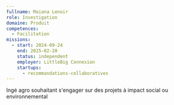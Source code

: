 ```yaml
---
fullname: Maiana Lenoir
role: Investigation
domaine: Produit
competences:
  - Facilitation
missions:
  - start: 2024-09-24
    end: 2025-02-20
    status: independent
    employer: LittleBig Connexion
    startups:
      - recommandations-collaboratives
---
```

Ingé agro souhaitant s'engager sur des projets à impact social ou environnemental